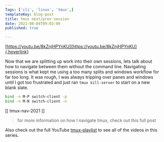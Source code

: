 ```yaml
---
Tags: ['cli', 'linux', 'tmux',]
templateKey: blog-post
title: tmux next/prev session
date: 2021-08-04T09:03:09
published: true

---
```


[https://youtu.be/8kZnjHPYnKU](https://youtu.be/8kZnjHPYnKU){.hoverlink}

Now that we are splitting up work into their own sessions, lets talk about how
to navigate between them without the command line.  Navigating sessions is what
kept me using a too many splits and windows workflow for far too long.  It was
rough, I was always tripping over panes and windows until I got too frustrated
and just ran `tmux kill-server`  to start on a new blank slate.

``` bash
bind -n M-P switch-client -p
bind -n M-N switch-client -n
```

[[ tmux-nav-2021 ]]

> for more information on how I navigate tmux, check out this full post

Also check out the full YouTube
[tmux-playlist](https://www.youtube.com/playlist?list=PLTRNG6WIHETB4reAxbWza3CZeP9KL6Bkr)
to see all of the videos in this series.
